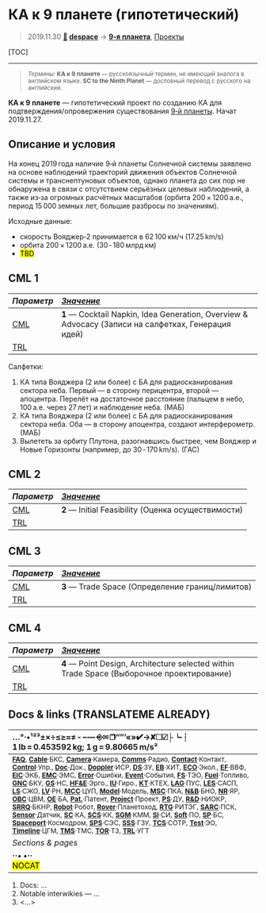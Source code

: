 # КА к 9 планете (гипотетический)
> 2019.11.30 **[🚀](../index/index.md) [despace](index.md)** → **[9‑я планета](planet_9.md)**, [Проекты](project.md)

[TOC]

---

> <small>*Термины:* **КА к 9 планете** — русскоязычный термин, не имеющий аналога в английском языке. **SC to the Ninth Planet** — дословный перевод с русского на английский.</small>

**КА к 9 планете** — гипотетический проект по созданию КА для подтверждения/опровержения существования [9‑й планеты](planet_9.md). Начат 2019.11.27.



<p style="page-break-after:always"> </p>

## Описание и условия
На конец 2019 года наличие 9‑й планеты Солнечной системы заявлено на основе наблюдений траекторий движения объектов Солнечной системы и транснептуновых объектов, однако планета до сих пор не обнаружена в связи с отсутствием серьёзных целевых наблюдений, а также из‑за огромных расчётных масштабов (орбита 200 × 1200 а.е., период 15 000 земных лет, большие разбросы по значениям).

Исходные данные:

   - скорость Вояджер‑2 принимается в 62 100 км/ч (17.25 km/s)
   - орбита 200 × 1200 а.е. (30 ‑ 180 млрд км)
   - <mark>TBD</mark>



<p style="page-break-after:always"> </p>

## CML 1
|*Параметр*|*[Значение](si.md)*|
|:--|:--|
|[CML](cml.md)|**1** — Cocktail Napkin, Idea Generation, Overview & Advocacy (Записи на салфетках, Генерация идей)|
|[TRL](trl.md)||

Салфетки:

   1. КА типа Вояджера (2 или более) с БА для радиосканирования сектора неба. Первый — в сторону перицентра, второй — апоцентра. Перелёт на достаточное расстояние (пальцем в небо, 100 а.е. через 27 лет) и наблюдение неба. (МАБ)
   1. КА типа Вояджера (2 или более) с БА для радиосканирования сектора неба. Оба — в сторону апоцентра, создают интерферометр. (МАБ)
   1. Вылететь за орбиту Плутона, разогнавшись быстрее, чем Вояджер и Новые Горизонты (например, до 30 ‑ 170 km/s). (ГАС)



<p style="page-break-after:always"> </p>

## CML 2
|*Параметр*|*[Значение](si.md)*|
|:--|:--|
|[CML](cml.md)|**2** — Initial Feasibility (Оценка осуществимости)|
|[TRL](trl.md)||



<p style="page-break-after:always"> </p>

## CML 3
|*Параметр*|*[Значение](si.md)*|
|:--|:--|
|[CML](cml.md)|**3** — Trade Space (Определение границ/лимитов)|
|[TRL](trl.md)||



<p style="page-break-after:always"> </p>

## CML 4
|*Параметр*|*[Значение](si.md)*|
|:--|:--|
|[CML](cml.md)|**4** — Point Design, Architecture selected within Trade Space (Выборочное проектирование)|
|[TRL](trl.md)||



<p style="page-break-after:always"> </p>

## Docs & links (TRANSLATEME ALREADY)
|…°·•¹²³±×÷≤≥≈≠ ‑ −— ⎆✉ ❐“”’«»✔→✘☐☑├┕┆ 1 lb = 0.453592 kg; 1 g = 9.80665 m/s²|
|:--|
|<small>**[FAQ](faq.md)**, **[Cable](cable.md)**·БКС, **[Camera](cam.md)**·Камера, **[Comms](comms.md)**·Радио, **[Contact](contact.md)**·Контакт, **[Control](control.md)**·Упр., **[Doc](doc.md)**·Док., **[Doppler](doppler.md)**·ИСР, **[DS](ds.md)**·ЗУ, **[EB](eb.md)**·ХИТ, **[ECO](ecology.md)**·Экол., **[EF](ef.md)**·ВВФ, **[ElC](elc.md)**·ЭКБ, **[EMC](emc.md)**·ЭМС, **[Error](error.md)**·Ошибки, **[Event](event.md)**·События, **[FS](fs.md)**·ТЭО, **[Fuel](fuel.md)**·Топливо, **[GNC](gnc.md)**·БКУ, **[GS](scs.md)**·НС, **[HF&E](hfe.md)**·Эрго., **[IU](iu.md)**·Гиро., **[KT](kt.md)**·КТЕХ, **[LAG](lag.md)**·ПУC, **[LES](les.md)**·САСП, **[LS](ls.md)**·СЖО, **[LV](lv.md)**·РН, **[MCC](mcc.md)**·ЦУП, **[Model](model.md)**·Модель, **[MSC](sc.md)**·ПКА, **[N&B](nnb.md)**·БНО, **[NR](nr.md)**·ЯР, **[OBC](obc.md)**·ЦВМ, **[OE](oe.md)**·БА, **[Pat.](патент.md)**·Патент, **[Project](project.md)**·Проект, **[PS](ps.md)**·ДУ, **[R&D](rnd.md)**·НИОКР, **[SRRQ](srrq.md)**·БКНР, **[Robot](robotics.md)**·Робот, **[Rover](rover.md)**·Планетоход, **[RTG](rtg.md)**·РИТЭГ, **[SARC](sarc.md)**·ПСК, **[Sensor](sensor.md)**·Датчик, **[SC](sc.md)**·КА, **[SCS](scs.md)**·КК, **[SGM](sgm.md)**·КММ, **[SI](si.md)**·СИ, **[Soft](soft.md)**·ПО, **[SP](sp.md)**·БС, **[Spaceport](spaceport.md)**·Космодром, **[SPS](sps.md)**·СЭС, **[SSS](sss.md)**·ГЗУ, **[TCS](tcs.md)**·СОТР, **[Test](test.md)**·ЭО, **[Timeline](timeline.md)**·ЦГМ, **[TMS](tms.md)**·ТМС, **[TOR](tor.md)**·ТЗ, **[TRL](trl.md)**·УГТ</small>|
|*Sections & pages*|
|**··• [](.md) •··**<br> <mark>NOCAT</mark>|

   1. Docs: …
   1. Notable interwikies — …
   1. <…>
